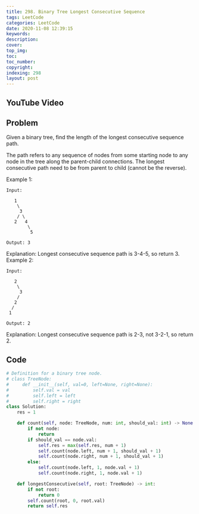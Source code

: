 ```yaml
---
title: 298. Binary Tree Longest Consecutive Sequence
tags: LeetCode
categories: LeetCode
date: 2020-11-08 12:39:15
keywords:
description:
cover:
top_img:
toc:
toc_number:
copyright:
indexing: 298
layout: post
---
```


## YouTube Video

## Problem

Given a binary tree, find the length of the longest consecutive sequence path.

The path refers to any sequence of nodes from some starting node to any node in the tree along the parent-child connections. The longest consecutive path need to be from parent to child (cannot be the reverse).

Example 1:

```
Input:

   1
    \
     3
    / \
   2   4
        \
         5

Output: 3
```

Explanation: Longest consecutive sequence path is 3-4-5, so return 3.
Example 2:

```
Input:

   2
    \
     3
    /
   2
  /
 1

Output: 2
```

Explanation: Longest consecutive sequence path is 2-3, not 3-2-1, so return 2.

## Code

```python
# Definition for a binary tree node.
# class TreeNode:
#     def __init__(self, val=0, left=None, right=None):
#         self.val = val
#         self.left = left
#         self.right = right
class Solution:
    res = 1

    def count(self, node: TreeNode, num: int, should_val: int) -> None:
        if not node:
            return
        if should_val == node.val:
            self.res = max(self.res, num + 1)
            self.count(node.left, num + 1, should_val + 1)
            self.count(node.right, num + 1, should_val + 1)
        else:
            self.count(node.left, 1, node.val + 1)
            self.count(node.right, 1, node.val + 1)

    def longestConsecutive(self, root: TreeNode) -> int:
        if not root:
            return 0
        self.count(root, 0, root.val)
        return self.res
```
